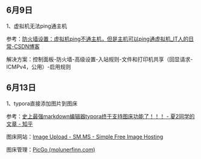 ## 6月9日

1、虚拟机无法ping通主机

参考：[防火墙设置：虚拟机ping不通主机，但是主机可以ping通虚拟机_IT人的日常-CSDN博客](https://blog.csdn.net/u014594922/article/details/53426225)

解决方案：控制面板-防火墙-高级设置-入站规则-文件和打印机共享（回显请求-ICMPv4，公用）-启用规则

## 6月13日

1、typora直接添加图片到图床

参考：[史上最强markdown编辑器typora终于支持图床功能了！！！ - 夏2同学的文章 - 知乎](https://zhuanlan.zhihu.com/p/137310314)

图床网站：[Image Upload - SM.MS - Simple Free Image Hosting](https://sm.ms/)

图床管理：[PicGo (molunerfinn.com)](https://molunerfinn.com/PicGo/)

